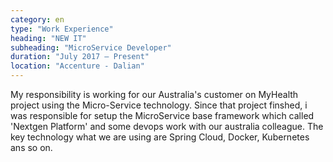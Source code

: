 ```yaml
---
category: en
type: "Work Experience"
heading: "NEW IT"
subheading: "MicroService Developer"
duration: "July 2017 – Present"
location: "Accenture - Dalian"
---
```


My responsibility is working for our Australia's customer on MyHealth project using the Micro-Service technology. Since that project finshed, i was responsible for setup the MicroService base framework which called 'Nextgen Platform' and some devops work with our australia colleague. The key technology what we are using are Spring Cloud, Docker, Kubernetes ans so on.